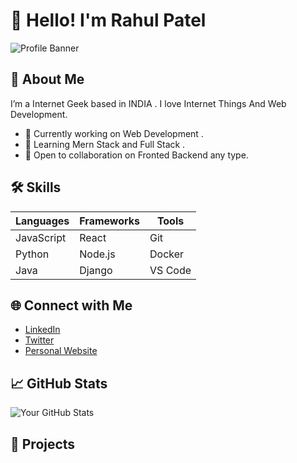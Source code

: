 # 👋 Hello! I'm Rahul Patel

![Profile Banner](https://avatars.githubusercontent.com/u/121507850?v=4)

## 🌟 About Me

I’m a Internet Geek based in INDIA . I love Internet Things And Web Development.

- 🔭 Currently working on Web Development .
- 🌱 Learning Mern Stack and Full Stack .
- 👯 Open to collaboration on Fronted Backend any type.

## 🛠️ Skills

| Languages      | Frameworks     | Tools         |
|----------------|----------------|---------------|
| JavaScript     | React          | Git           |
| Python         | Node.js        | Docker        |
| Java           | Django         | VS Code       |

## 🌐 Connect with Me

- [LinkedIn](https://www.linkedin.com/in/therahulpatel)
- [Twitter](#)
- [Personal Website](#)

## 📈 GitHub Stats

![Your GitHub Stats](https://github-readme-stats.vercel.app/api?username=therahul-patel&show_icons=true&theme=radical)

## 🌈 Projects


